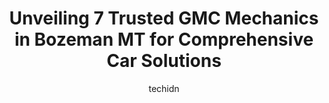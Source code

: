---
layout: ampstory
image: https://images.unsplash.com/photo-1596157783372-71ada8d5836b?ixlib=rb-4.0.3&ixid=MnwxMjA3fDB8MHxwaG90by1wYWdlfHx8fGVufDB8fHx8&auto=format&fit=crop&w=640&h=853&q=80
author: techidn
featured: false
description: Discover the 7 best GMC Mechanic in Bozeman MT, USA and ensure your vehicle receives the highest quality of care. These trusted professionals are known for their skill, knowledge, and dedica
title: Unveiling 7 Trusted GMC Mechanics in Bozeman MT for Comprehensive Car Solutions
cover:
   title: Unveiling 7 Trusted GMC Mechanics in Bozeman MT for Comprehensive Car Solutions
   subtitle: Rickpate
   background: https://images.unsplash.com/photo-1596157783372-71ada8d5836b?ixlib=rb-4.0.3&ixid=MnwxMjA3fDB8MHxwaG90by1wYWdlfHx8fGVufDB8fHx8&auto=format&fit=crop&w=640&h=853&q=80

pages: 
 - layout: thirds
   top: <h1>#1 JC Billion Inc.</h1>
   bottom: "<p>This place is just so great to deal with. Ive always been an easy upsell but I always leave with exactly what I want. Randys customer service is just as great as his ha</p>"
   background: https://www.knot35.com/toplist/wp-content/uploads/2023/06/best-gmc-mechanic-1-in-bozeman-mt-1685841761.jpeg
   backgroundblur: true
 - layout: thirds
   top: <h1>#2 Toms Alignment Center, Inc.</h1>
   bottom: "<p>116 N Black Ave, Bozeman, MT 59715, United States</p>"
   background: https://www.knot35.com/toplist/wp-content/uploads/2023/06/best-gmc-mechanic-2-in-bozeman-mt-1685841761.png
   cta:
      link: https://www.knot35.com/toplist/unveiling-7-trusted-gmc-mechanics-in-bozeman-mt-for-comprehensive-car-solutions/
      text: Unveiling 7 Trusted GMC Mechanics in Bozeman MT for Comprehensive Car Solutions
 - layout: thirds
   top: <h1>#3 Bozeman Community Auto</h1>
   bottom: "<p>705 Bridger Dr Suite B, Bozeman, MT 59715, United States</p>"
   background: https://www.knot35.com/toplist/wp-content/uploads/2023/06/best-gmc-mechanic-3-in-bozeman-mt-1685841762.jpeg
   cta:
      link: https://www.knot35.com/toplist/unveiling-7-trusted-gmc-mechanics-in-bozeman-mt-for-comprehensive-car-solutions/
      text: Unveiling 7 Trusted GMC Mechanics in Bozeman MT for Comprehensive Car Solutions
 - layout: thirds
   top: <h1>#4 Farr Automotive Specialists</h1>
   bottom: "<p>707 N 5th Ave, Bozeman, MT 59715, United States</p>"
   background: https://images.unsplash.com/photo-1541356665065-22676f35dd40?ixlib=rb-4.0.3&ixid=MnwxMjA3fDB8MHxwaG90by1wYWdlfHx8fGVufDB8fHx8&auto=format&fit=crop&w=640&h=853&q=80
   cta:
      link: https://www.knot35.com/toplist/unveiling-7-trusted-gmc-mechanics-in-bozeman-mt-for-comprehensive-car-solutions/
      text: Unveiling 7 Trusted GMC Mechanics in Bozeman MT for Comprehensive Car Solutions
 - layout: thirds
   top: <h1>#5 Rising Sun Auto Repair</h1>
   bottom: "<p>1413 Gold Ave, Bozeman, MT 59715, United States</p>"
   background: https://images.unsplash.com/photo-1531169509526-f8f1fdaa4a67?ixlib=rb-4.0.3&ixid=MnwxMjA3fDB8MHxwaG90by1wYWdlfHx8fGVufDB8fHx8&auto=format&fit=crop&w=640&h=853&q=80
   cta:
      link: https://www.knot35.com/toplist/unveiling-7-trusted-gmc-mechanics-in-bozeman-mt-for-comprehensive-car-solutions/
      text: Unveiling 7 Trusted GMC Mechanics in Bozeman MT for Comprehensive Car Solutions
 - layout: thirds
   top: <h1>#6 Auto Stop</h1>
   bottom: "<p>1401 E Main St, Bozeman, MT 59715, United States</p>"
   background: https://images.unsplash.com/photo-1561679660-d00ee1e0dc8e?ixlib=rb-4.0.3&ixid=MnwxMjA3fDB8MHxwaG90by1wYWdlfHx8fGVufDB8fHx8&auto=format&fit=crop&w=640&h=853&q=80
   cta:
      link: https://www.knot35.com/toplist/unveiling-7-trusted-gmc-mechanics-in-bozeman-mt-for-comprehensive-car-solutions/
      text: Unveiling 7 Trusted GMC Mechanics in Bozeman MT for Comprehensive Car Solutions
 - layout: thirds
   top: <h1>#7 B & B Auto Repair</h1>
   bottom: "<p>107 Commercial Dr Suite C, Bozeman, MT 59715, United States</p>"
   background: https://images.unsplash.com/photo-1549241520-425e3dfc01cb?ixlib=rb-4.0.3&ixid=MnwxMjA3fDB8MHxwaG90by1wYWdlfHx8fGVufDB8fHx8&auto=format&fit=crop&w=640&h=853&q=80
   cta:
      link: https://www.knot35.com/toplist/unveiling-7-trusted-gmc-mechanics-in-bozeman-mt-for-comprehensive-car-solutions/
      text: Unveiling 7 Trusted GMC Mechanics in Bozeman MT for Comprehensive Car Solutions
 - layout: thirds
   middle: Continue reading...
   background: https://images.unsplash.com/photo-1522441815192-d9f04eb0615c?ixlib=rb-4.0.3&ixid=MnwxMjA3fDB8MHxwaG90by1wYWdlfHx8fGVufDB8fHx8&auto=format&fit=crop&w=640&h=853&q=80
   cta:
      link: https://www.knot35.com/toplist/unveiling-7-trusted-gmc-mechanics-in-bozeman-mt-for-comprehensive-car-solutions/
      text: Unveiling 7 Trusted GMC Mechanics in Bozeman MT for Comprehensive Car Solutions
      
---